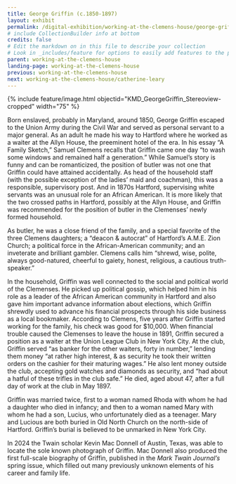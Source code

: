 ```yaml
---
title: George Griffin (c.1850-1897)
layout: exhibit
permalink: /digital-exhibition/working-at-the-clemens-house/george-griffin.html
# include CollectionBuilder info at bottom
credits: false
# Edit the markdown on in this file to describe your collection
# Look in _includes/feature for options to easily add features to the page
parent: working-at-the-clemens-house
landing-page: working-at-the-clemens-house
previous: working-at-the-clemens-house
next: working-at-the-clemens-house/catherine-leary
---
```


{% include feature/image.html objectid="KMD_GeorgeGriffin_Stereoview-cropped" width="75" %}

Born enslaved, probably in Maryland, around 1850, George Griffin escaped to the Union Army during the Civil War and served as personal servant to a major general. As an adult he made his way to Hartford where he worked as a waiter at the Allyn House, the preeminent hotel of the era. In his essay “A Family Sketch,” Samuel Clemens recalls that Griffin came one day “to wash some windows and remained half a generation.” While Samuel’s story is funny and can be romanticized, the position of butler was not one that Griffin could have attained accidentally.  As  head of the household staff (with the possible exception of the ladies’ maid and coachman), this was a responsible, supervisory post. And in 1870s Hartford, supervising white servants was an unusual role for an African American. It is more likely that the two crossed paths in Hartford, possibly at the Allyn House, and Griffin was recommended for the position of butler in the Clemenses’ newly formed household. 

As butler, he was a close friend of the family, and a special favorite of the three Clemens daughters; a “deacon & autocrat” of Hartford’s A.M.E. Zion Church; a political force in the African-American community; and an inveterate and brilliant gambler. Clemens calls him “shrewd, wise, polite, always good-natured, cheerful to gaiety, honest, religious, a cautious truth-speaker.” 

In the household, Griffin was well connected to the social and political world of the Clemenses. He picked up political gossip, which helped him in his role as a leader of the African American community in Hartford and also gave him important advance information about elections, which Griffin shrewdly used to advance his financial prospects through his side business as a local bookmaker. According to Clemens, five years after Griffin started working for the family, his check was good for $10,000.  When financial trouble caused the Clemenses to leave the house in 1891, Griffin secured a position as a waiter at the Union League Club in New York City. At the club, Griffin served “as banker for the other waiters, forty in number,” lending them money “at rather high interest, & as security he took their written orders on the cashier for their maturing wages.” He also lent money outside the club, accepting gold watches and diamonds as security, and “had about a hatful of these trifles in the club safe.” He died, aged about 47, after a full day of work at the club in May 1897.

Griffin was married twice, first to a woman named Rhoda with whom he had a daughter who died in infancy; and then to a woman named Mary with whom he had a son, Lucius, who unfortunately died as a teenager. Mary and Lucious are both buried in Old North Church on the north-side of Hartford. Griffin’s burial is believed to be unmarked in New York City. 

In 2024 the Twain scholar Kevin Mac Donnell of Austin, Texas, was able to locate the sole known photograph of Griffin. Mac Donnell also produced the first full-scale biography of Griffin, published in the _Mark Twain Journal’s_ spring issue, which filled out many previously unknown elements of his career and family life. 
